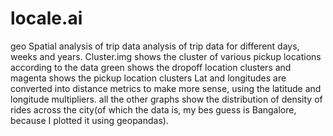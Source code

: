 # locale.ai
geo Spatial analysis of trip data
analysis of trip data for different days, weeks and years.
Cluster.img shows the cluster of various pickup locations according to the data
green shows the dropoff location clusters and magenta shows the pickup location clusters
Lat and longitudes are converted into distance metrics to make more sense, using the latitude and longitude multipliers. 
all the other graphs show the distribution of density of rides across the city(of which the data is, my bes guess is Bangalore, because I plotted it using geopandas).
